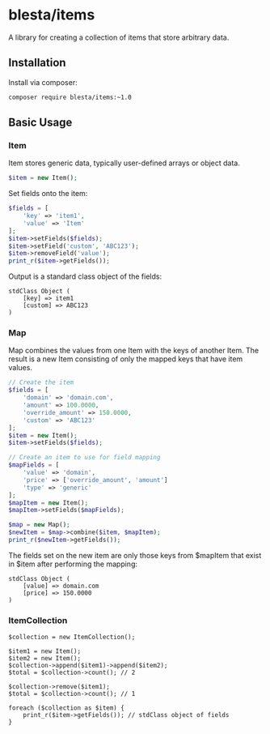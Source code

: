 # blesta/items

A library for creating a collection of items that store arbitrary data.

## Installation

Install via composer:

```sh
composer require blesta/items:~1.0
```

## Basic Usage

### Item

Item stores generic data, typically user-defined arrays or object data.

```php
$item = new Item();
```

Set fields onto the item:

```php
$fields = [
    'key' => 'item1',
    'value' => 'Item'
];
$item->setFields($fields);
$item->setField('custom', 'ABC123');
$item->removeField('value');
print_r($item->getFields());
```

Output is a standard class object of the fields:

```
stdClass Object (
    [key] => item1
    [custom] => ABC123
)
```

### Map

Map combines the values from one Item with the keys of another Item.
The result is a new Item consisting of only the mapped keys that have item
values.

```php
// Create the item
$fields = [
    'domain' => 'domain.com',
    'amount' => 100.0000,
    'override_amount' => 150.0000,
    'custom' => 'ABC123'
];
$item = new Item();
$item->setFields($fields);

// Create an item to use for field mapping
$mapFields = [
    'value' => 'domain',
    'price' => ['override_amount', 'amount']
    'type' => 'generic'
];
$mapItem = new Item();
$mapItem->setFields($mapFields);

$map = new Map();
$newItem = $map->combine($item, $mapItem);
print_r($newItem->getFields());
```

The fields set on the new item are only those keys from $mapItem that exist in
$item after performing the mapping:

```
stdClass Object (
    [value] => domain.com
    [price] => 150.0000
)
```

### ItemCollection
```
$collection = new ItemCollection();

$item1 = new Item();
$item2 = new Item();
$collection->append($item1)->append($item2);
$total = $collection->count(); // 2

$collection->remove($item1);
$total = $collection->count(); // 1

foreach ($collection as $item) {
    print_r($item->getFields()); // stdClass object of fields
}
```
